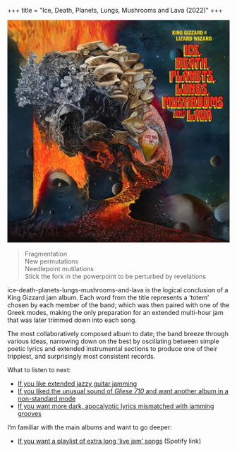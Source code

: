 +++
title = "Ice, Death, Planets, Lungs, Mushrooms and Lava (2022)"
+++

![album cover for Ice Death Planets Lungs Mushrooms And Lava](./cover.jpg)

> Fragmentation  
> New permutations  
> Needlepoint mutilations  
> Stick the fork in the powerpoint to be perturbed by revelations

ice-death-planets-lungs-mushrooms-and-lava is the logical conclusion of a King Gizzard jam album. Each word from the title represents a ‘totem’ chosen by each member of the band; which was then paired with one of the Greek modes, making the only preparation for an extended multi-hour jam that was later trimmed down into each song.

The most collaboratively composed album to date; the band breeze through various ideas, narrowing down on the best by oscillating between simple poetic lyrics and extended instrumental sections to produce one of their trippiest, and surprisingly most consistent records.

What to listen to next:

*   [If you like extended jazzy guitar jamming](./quarters)
*   [If you liked the unusual sound of _Gliese 710_ and want another album in a non-standard mode](./flying-microtonal-banana)
*   [If you want more dark, apocalyptic lyrics mismatched with jamming grooves](./fishing-for-fishies)

I’m familiar with the main albums and want to go deeper:

*   [If you want a playlist of extra long ‘live jam’ songs](https://open.spotify.com/playlist/77cYJha9ttoOpZkZQOCid6?si=28d4f5ace4ed476a) (Spotify link)
